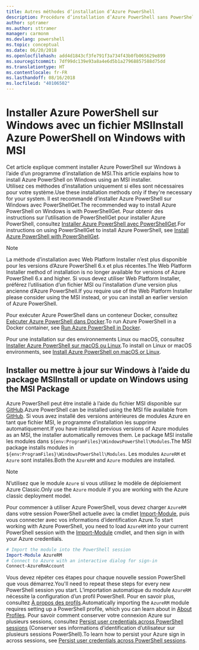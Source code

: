 ```yaml
---
title: Autres méthodes d’installation d’Azure PowerShell
description: Procédure d’installation d’Azure PowerShell sans PowerShellGet à l’aide d’un fichier MSI
author: sptramer
ms.author: sttramer
manager: carmonm
ms.devlang: powershell
ms.topic: conceptual
ms.date: 06/20/2018
ms.openlocfilehash: add4d1843cf3fe791f3a734f43b0fb065629e899
ms.sourcegitcommit: 7df99dc139e93a8a4e6d5b1a27968857588d75dd
ms.translationtype: HT
ms.contentlocale: fr-FR
ms.lasthandoff: 08/16/2018
ms.locfileid: "40106502"
---
```

# <a name="install-azure-powershell-on-windows-with-msi"></a><span data-ttu-id="3ae5d-103">Installer Azure PowerShell sur Windows avec un fichier MSI</span><span class="sxs-lookup"><span data-stu-id="3ae5d-103">Install Azure PowerShell on Windows with MSI</span></span>

<span data-ttu-id="3ae5d-104">Cet article explique comment installer Azure PowerShell sur Windows à l’aide d’un programme d’installation de MSI.</span><span class="sxs-lookup"><span data-stu-id="3ae5d-104">This article explains how to install Azure PowerShell on Windows using an MSI installer.</span></span>  
<span data-ttu-id="3ae5d-105">Utilisez ces méthodes d’installation uniquement si elles sont nécessaires pour votre système.</span><span class="sxs-lookup"><span data-stu-id="3ae5d-105">Use these installation methods only if they're necessary for your system.</span></span> <span data-ttu-id="3ae5d-106">Il est recommandé d’installer Azure PowerShell sur Windows avec PowerShellGet.</span><span class="sxs-lookup"><span data-stu-id="3ae5d-106">The recommended way to install Azure PowerShell on Windows is with PowerShellGet.</span></span> <span data-ttu-id="3ae5d-107">Pour obtenir des instructions sur l’utilisation de PowerShellGet pour installer Azure PowerShell, consultez [Installer Azure PowerShell avec PowerShellGet](install-azurerm-ps.md).</span><span class="sxs-lookup"><span data-stu-id="3ae5d-107">For instructions on using PowerShellGet to install Azure PowerShell, see [Install Azure PowerShell with PowerShellGet](install-azurerm-ps.md).</span></span>

> [!NOTE]
> <span data-ttu-id="3ae5d-108">La méthode d’installation avec Web Platform Installer n’est plus disponible pour les versions d’Azure PowerShell 6.x et plus récentes.</span><span class="sxs-lookup"><span data-stu-id="3ae5d-108">The Web Platform Installer method of installation is no longer available for versions of Azure PowerShell 6.x and higher.</span></span> <span data-ttu-id="3ae5d-109">Si vous devez utiliser Web Platform Installer, préférez l’utilisation d’un fichier MSI ou l’installation d’une version plus ancienne d’Azure PowerShell.</span><span class="sxs-lookup"><span data-stu-id="3ae5d-109">If you require use of the Web Platform Installer please consider using the MSI instead, or you can install an earlier version of Azure PowerShell.</span></span>

<span data-ttu-id="3ae5d-110">Pour exécuter Azure PowerShell dans un conteneur Docker, consultez [Exécuter Azure PowerShell dans Docker](azurerm-ps-in-docker.md).</span><span class="sxs-lookup"><span data-stu-id="3ae5d-110">To run Azure PowerShell in a Docker container, see [Run Azure PowerShell in Docker](azurerm-ps-in-docker.md).</span></span>

<span data-ttu-id="3ae5d-111">Pour une installation sur des environnements Linux ou macOS, consultez [Installer Azure PowerShell sur macOS ou Linux](install-azurermps-maclinux.md).</span><span class="sxs-lookup"><span data-stu-id="3ae5d-111">To install on Linux or macOS environments, see [Install Azure PowerShell on macOS or Linux](install-azurermps-maclinux.md).</span></span>

## <a name="install-or-update-on-windows-using-the-msi-package"></a><span data-ttu-id="3ae5d-112">Installer ou mettre à jour sur Windows à l’aide du package MSI</span><span class="sxs-lookup"><span data-stu-id="3ae5d-112">Install or update on Windows using the MSI Package</span></span>

<span data-ttu-id="3ae5d-113">Azure PowerShell peut être installé à l’aide du fichier MSI disponible sur [GitHub](https://github.com/Azure/azure-powershell/releases/latest).</span><span class="sxs-lookup"><span data-stu-id="3ae5d-113">Azure PowerShell can be installed using the MSI file available from [GitHub](https://github.com/Azure/azure-powershell/releases/latest).</span></span> <span data-ttu-id="3ae5d-114">Si vous avez installé des versions antérieures de modules Azure en tant que fichier MSI, le programme d’installation les supprime automatiquement.</span><span class="sxs-lookup"><span data-stu-id="3ae5d-114">If you have installed previous versions of Azure modules as an MSI, the installer automatically removes them.</span></span> <span data-ttu-id="3ae5d-115">Le package MSI installe les modules dans `${env:ProgramFiles}\WindowsPowerShell\Modules`.</span><span class="sxs-lookup"><span data-stu-id="3ae5d-115">The MSI package installs modules in `${env:ProgramFiles}\WindowsPowerShell\Modules`.</span></span> <span data-ttu-id="3ae5d-116">Les modules `AzureRM` et `Azure` sont installés.</span><span class="sxs-lookup"><span data-stu-id="3ae5d-116">Both the `AzureRM` and `Azure` modules are installed.</span></span>

> [!NOTE]
> <span data-ttu-id="3ae5d-117">N’utilisez que le module `Azure` si vous utilisez le modèle de déploiement Azure Classic.</span><span class="sxs-lookup"><span data-stu-id="3ae5d-117">Only use the `Azure` module if you are working with the Azure classic deployment model.</span></span>

<span data-ttu-id="3ae5d-118">Pour commencer à utiliser Azure PowerShell, vous devez charger `AzureRM` dans votre session PowerShell actuelle avec la cmdlet [Import-Module](/powershell/module/Microsoft.PowerShell.Core/Import-Module), puis vous connecter avec vos informations d’identification Azure.</span><span class="sxs-lookup"><span data-stu-id="3ae5d-118">To start working with Azure PowerShell, you need to load `AzureRM` into your current PowerShell session with the [Import-Module](/powershell/module/Microsoft.PowerShell.Core/Import-Module) cmdlet, and then sign in with your Azure credentials.</span></span>

```powershell
# Import the module into the PowerShell session
Import-Module AzureRM
# Connect to Azure with an interactive dialog for sign-in
Connect-AzureRmAccount
```

<span data-ttu-id="3ae5d-119">Vous devez répéter ces étapes pour chaque nouvelle session PowerShell que vous démarrez.</span><span class="sxs-lookup"><span data-stu-id="3ae5d-119">You'll need to repeat these steps for every new PowerShell session you start.</span></span> <span data-ttu-id="3ae5d-120">L’importation automatique du module `AzureRM` nécessite la configuration d’un profil PowerShell. Pour en savoir plus, consultez [À propos des profils](/powershell/module/microsoft.powershell.core/about/about_profiles).</span><span class="sxs-lookup"><span data-stu-id="3ae5d-120">Automatically importing the `AzureRM` module requires setting up a PowerShell profile, which you can learn about in [About Profiles](/powershell/module/microsoft.powershell.core/about/about_profiles).</span></span>
<span data-ttu-id="3ae5d-121">Pour savoir comment conserver votre connexion Azure sur plusieurs sessions, consultez [Persist user credentials across PowerShell sessions](context-persistence.md) (Conserver ses informations d’identification d’utilisateur sur plusieurs sessions PowerShell).</span><span class="sxs-lookup"><span data-stu-id="3ae5d-121">To learn how to persist your Azure sign in across sessions, see [Persist user credentials across PowerShell sessions](context-persistence.md).</span></span>